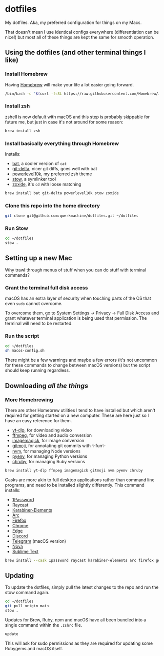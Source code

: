 # dotfiles

My dotfiles. Aka, my preferred configuration for things on my Macs.

That doesn't mean I use identical configs everywhere (differentiation can be nice!) but most all of these things are kept the same for smooth operation.

## Using the dotfiles (and other terminal things I like)

### Install Homebrew

Having [Homebrew](https://brew.sh/) will make your life a lot easier going forward.

```sh
/bin/bash -c "$(curl -fsSL https://raw.githubusercontent.com/Homebrew/install/HEAD/install.sh)"
```

### Install zsh

zshell is now default with macOS and this step is probably skippable for future me, but just in case it's not around for some reason:

```sh
brew install zsh
```

### Install basically everything through Homebrew

Installs:

- [bat](https://github.com/sharkdp/bat), a cooler version of `cat`
- [git-delta](https://github.com/dandavison/delta), nicer git diffs, goes well with bat
- [powerlevel10k](https://github.com/romkatv/powerlevel10k), my preferred zsh theme
- [stow](https://www.gnu.org/software/stow/), a symlinker tool
- [zoxide](https://github.com/ajeetdsouza/zoxide), it's `cd` with loose matching

```sh
brew install bat git-delta powerlevel10k stow zoxide
```

### Clone this repo into the home directory

```sh
git clone git@github.com:querkmachine/dotfiles.git ~/dotfiles
```

### Run Stow

```sh
cd ~/dotfiles
stow .
```

## Setting up a new Mac

Why trawl through menus of stuff when you can do stuff with terminal commands?

### Grant the terminal full disk access

macOS has an extra layer of security when touching parts of the OS that even `sudo` cannot overcome.

To overcome them, go to System Settings → Privacy → Full Disk Access and grant whatever terminal application is being used that permission. The terminal will need to be restarted.

### Run the script

```sh
cd ~/dotfiles
sh macos-config.sh
```

There might be a few warnings and maybe a few errors (it's not uncommon for these commands to change between macOS versions) but the script should keep running regardless.

## Downloading _all the things_

### More Homebrewing

There are other Homebrew utilities I tend to have installed but which aren't required for getting started on a new computer. These are here just so I have an easy reference for them.

- [yt-dlp](https://github.com/yt-dlp/yt-dlp), for downloading video
- [ffmpeg](https://ffmpeg.org/), for video and audio conversion
- [imagemagick](https://imagemagick.org/), for image conversion
- [gitmoji](https://github.com/carloscuesta/gitmoji-cli), for annotating git commits with ✨fun✨
- [nvm](https://github.com/nvm-sh/nvm), for managing Node versions
- [pyenv](https://github.com/pyenv/pyenv), for managing Python versions
- [chruby](https://github.com/postmodern/chruby), for managing Ruby versions

```sh
brew install yt-dlp ffmpeg imagemagick gitmoji nvm pyenv chruby
```

Casks are more akin to full desktop applications rather than command line programs, and need to be installed slightly differently. This command installs:

- [1Password](https://1password.com/)
- [Raycast](https://raycast.com/)
- [Karabiner-Elements](https://karabiner-elements.pqrs.org/)
- [Arc](https://arc.net/)
- [Firefox](https://www.mozilla.org/firefox/)
- [Chrome](https://www.google.com/chrome/)
- [Edge](https://www.microsoft.com/en-us/edge)
- [Discord](https://discord.com/)
- [Telegram](https://macos.telegram.org/) (macOS version)
- [Nova](https://nova.app)
- [Sublime Text](https://www.sublimetext.com/)

```sh
brew install --cask 1password raycast karabiner-elements arc firefox google-chrome microsoft-edge discord telegram nova sublime-text
```

## Updating

To update the dotfiles, simply pull the latest changes to the repo and run the stow command again.

```sh
cd ~/dotfiles
git pull origin main
stow .
```

Updates for Brew, Ruby, npm and macOS have all been bundled into a single command within the `.zshrc` file.

```sh
update
```

This will ask for sudo permissions as they are required for updating some Rubygems and macOS itself.
